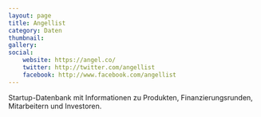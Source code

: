 ```yaml
---
layout: page
title: Angellist
category: Daten
thumbnail:
gallery:
social:
    website: https://angel.co/
    twitter: http://twitter.com/angellist
    facebook: http://www.facebook.com/angellist
---
```

Startup-Datenbank mit Informationen zu Produkten, Finanzierungsrunden, Mitarbeitern und Investoren.